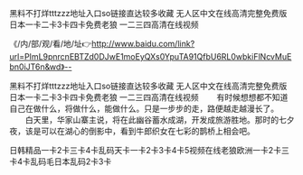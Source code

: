 黑料不打烊tttzzz地址入口so链接直达较多收藏
无人区中文在线高清完整免费版
日本一卡二卡3卡四卡免费老狼
一二三四高清在线视频


《/内/部/观/看/地/址👉http://www.baidu.com/link?url=PImL9pnrcnEBTZd0DJwE1moEyQXs0YpuTA91QfbU6RL0wbkiFlNcvMuEbn0iJT6n&wd》--

黑料不打烊tttzzz地址入口so链接直达较多收藏
无人区中文在线高清完整免费版
日本一卡二卡3卡四卡免费老狼
一二三四高清在线视频
　　有时候想想都不知道自己在做什么，将做什么，能做什么。只是一步步的走，路便越走越漫长了。
　　白天里，华家山寨主说，将在此幽谷蓄水成湖，开发成旅游胜地。那时的七夕夜，该是可以在湖心的倒影中，看到牛郎织女在七彩的鹊桥上相会吧。





日韩精品一卡2卡三卡4卡乱码天卡一卡2卡3卡4卡5视频在线老狼欧洲一卡2卡三卡4卡乱码毛日本乱码2卡3卡

